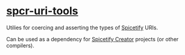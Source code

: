 # [spcr-uri-tools](https://github.com/Aimarekin/spcr-uri-tools)

Utilies for coercing and asserting the types of [Spicetify](https://spicetify.app/) URIs.

Can be used as a dependency for [Spicetify Creator](https://github.com/spicetify/spicetify-creator) projects (or other compilers).